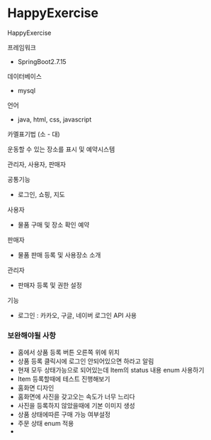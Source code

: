 # HappyExercise
HappyExercise

프레임워크
 - SpringBoot2.7.15

데이터베이스
 - mysql

언어
 - java, html, css, javascript

카멜표기법 (소 - 대)

운동할 수 있는 장소를 표시 및 예약시스템

관리자, 사용자, 판매자

공통기능
 - 로그인, 쇼핑, 지도

사용자
 - 물품 구매 및 장소 확인 예약

판매자
 - 물품 판매 등록 및 사용장소 소개

관리자
 - 판매자 등록 및 권한 설정


기능
 - 로그인 : 카카오, 구글, 네이버 로그인 API 사용


### 보완해야될 사항
- 홈에서 상품 등록 버튼 오른쪽 위에 위치
- 상품 등록 클릭시에 로그인 안되어있으면 하라고 알림
- 현재 모두 상태가능으로 되어있는데 Item의 status 내용 enum 사용하기
- Item 등록할때에 테스트 진행해보기
- 홈화면 디자인
- 홈화면에 사진을 갖고오는 속도가 너무 느리다
- 사진을 등록하지 않았을때에 기본 이미지 생성
- 상품 상태에따른 구매 가능 여부설정
- 주문 상태 enum 적용
- 